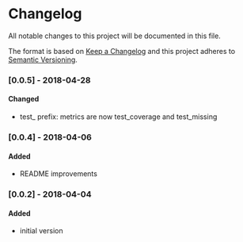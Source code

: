 # Changelog
All notable changes to this project will be documented in this file.

The format is based on [Keep a Changelog](http://keepachangelog.com/en/1.0.0/)
and this project adheres to [Semantic Versioning](http://semver.org/spec/v2.0.0.html).

### [0.0.5] - 2018-04-28
#### Changed
- test_ prefix: metrics are now test_coverage and test_missing

### [0.0.4] - 2018-04-06
#### Added
- README improvements

### [0.0.2] - 2018-04-04
#### Added
- initial version
